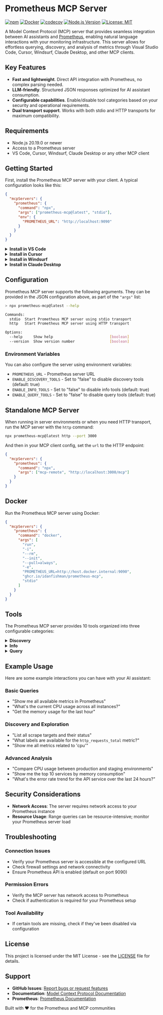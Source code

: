 # Prometheus MCP Server

[![npm](https://img.shields.io/npm/v/prometheus-mcp?color=bright-green&logo=npm&logoColor=white&label=npm)](https://www.npmjs.com/package/prometheus-mcp) [![Docker](https://img.shields.io/badge/docker-ghcr.io-brightgreen?logo=docker&logoColor=white)](https://github.com/idanfishman/prometheus-mcp/pkgs/container/prometheus-mcp) [![codecov](https://img.shields.io/codecov/c/github/idanfishman/prometheus-mcp?color=brightgreen&logo=codecov&logoColor=white&label=coverage)](https://codecov.io/gh/idanfishman/prometheus-mcp) [![Node.js Version](https://img.shields.io/badge/node-%3E%3D20.19.0-brightgreen?logo=node.js&logoColor=white)](https://nodejs.org/) [![License: MIT](https://img.shields.io/badge/License-MIT-brightgreen.svg)](https://opensource.org/licenses/MIT)

A Model Context Protocol (MCP) server that provides seamless integration between AI assistants and [Prometheus](https://prometheus.io/), enabling natural language interactions with your monitoring infrastructure. This server allows for effortless querying, discovery, and analysis of metrics through Visual Studio Code, Cursor, Windsurf, Claude Desktop, and other MCP clients.

## Key Features

- **Fast and lightweight**. Direct API integration with Prometheus, no complex parsing needed.
- **LLM-friendly**. Structured JSON responses optimized for AI assistant consumption.
- **Configurable capabilities**. Enable/disable tool categories based on your security and operational requirements.
- **Dual transport support**. Works with both stdio and HTTP transports for maximum compatibility.

## Requirements

- Node.js 20.19.0 or newer
- Access to a Prometheus server
- VS Code, Cursor, Windsurf, Claude Desktop or any other MCP client

## Getting Started

First, install the Prometheus MCP server with your client. A typical configuration looks like this:

```json
{
  "mcpServers": {
    "prometheus": {
      "command": "npx",
      "args": ["prometheus-mcp@latest", "stdio"],
      "env": {
        "PROMETHEUS_URL": "http://localhost:9090"
      }
    }
  }
}
```

<details><summary><b>Install in VS Code</b></summary>

```bash
# For VS Code
code --add-mcp '{"name":"prometheus","command":"npx","args":["prometheus-mcp@latest","stdio"],"env":{"PROMETHEUS_URL":"http://localhost:9090"}}'

# For VS Code Insiders
code-insiders --add-mcp '{"name":"prometheus","command":"npx","args":["prometheus-mcp@latest","stdio"],"env":{"PROMETHEUS_URL":"http://localhost:9090"}}'
```

After installation, the Prometheus MCP server will be available for use with your GitHub Copilot agent in VS Code.

</details>

<details><summary><b>Install in Cursor</b></summary>

Go to `Cursor Settings` → `MCP` → `Add new MCP Server`. Name to your liking, use `command` type with the command `npx prometheus-mcp`. You can also verify config or add command arguments via clicking `Edit`.

```json
{
  "mcpServers": {
    "prometheus": {
      "command": "npx",
      "args": ["prometheus-mcp@latest", "stdio"],
      "env": {
        "PROMETHEUS_URL": "http://localhost:9090"
      }
    }
  }
}
```

</details>

<details><summary><b>Install in Windsurf</b></summary>

Follow Windsurf MCP documentation. Use the following configuration:

```json
{
  "mcpServers": {
    "prometheus": {
      "command": "npx",
      "args": ["prometheus-mcp@latest", "stdio"],
      "env": {
        "PROMETHEUS_URL": "http://localhost:9090"
      }
    }
  }
}
```

</details>

<details><summary><b>Install in Claude Desktop</b></summary>

Follow the [MCP install guide](https://modelcontextprotocol.io/clients#claude-desktop), use the following configuration:

```json
{
  "mcpServers": {
    "prometheus": {
      "command": "npx",
      "args": ["prometheus-mcp@latest", "stdio"],
      "env": {
        "PROMETHEUS_URL": "http://localhost:9090"
      }
    }
  }
}
```

</details>
  
## Configuration

Prometheus MCP server supports the following arguments. They can be provided in the JSON configuration above, as part of the `"args"` list:

```bash
> npx prometheus-mcp@latest --help

Commands:
  stdio  Start Prometheus MCP server using stdio transport
  http   Start Prometheus MCP server using HTTP transport

Options:
  --help     Show help                          [boolean]
  --version  Show version number                [boolean]
```

### Environment Variables

You can also configure the server using environment variables:

- `PROMETHEUS_URL` - Prometheus server URL
- `ENABLE_DISCOVERY_TOOLS` - Set to "false" to disable discovery tools (default: true)
- `ENABLE_INFO_TOOLS` - Set to "false" to disable info tools (default: true)
- `ENABLE_QUERY_TOOLS` - Set to "false" to disable query tools (default: true)

## Standalone MCP Server

When running in server environments or when you need HTTP transport, run the MCP server with the `http` command:

```bash
npx prometheus-mcp@latest http --port 3000
```

And then in your MCP client config, set the `url` to the HTTP endpoint:

```json
{
  "mcpServers": {
    "prometheus": {
      "command": "npx",
      "args": ["mcp-remote", "http://localhost:3000/mcp"]
    }
  }
}
```

## Docker

Run the Prometheus MCP server using Docker:

```json
{
  "mcpServers": {
    "prometheus": {
      "command": "docker",
      "args": [
        "run",
        "-i",
        "--rm",
        "--init",
        "--pull=always",
        "-e",
        "PROMETHEUS_URL=http://host.docker.internal:9090",
        "ghcr.io/idanfishman/prometheus-mcp",
        "stdio"
      ]
    }
  }
}
```

## Tools

The Prometheus MCP server provides 10 tools organized into three configurable categories:

<details><summary><b>Discovery</b></summary>

Tools for exploring your Prometheus infrastructure:

- **`prometheus_list_metrics`**
  - **Description**: List all available Prometheus metrics
  - **Parameters**: None
  - **Read-only**: **true**

- **`prometheus_metric_metadata`**
  - **Description**: Get metadata for a specific Prometheus metric
  - **Parameters**:
    - `metric` (string): Metric name to get metadata for
  - **Read-only**: **true**

- **`prometheus_list_labels`**
  - **Description**: List all available Prometheus labels
  - **Parameters**: None
  - **Read-only**: **true**

- **`prometheus_label_values`**
  - **Description**: Get all values for a specific Prometheus label
  - **Parameters**:
    - `label` (string): Label name to get values for
  - **Read-only**: **true**

- **`prometheus_list_targets`**
  - **Description**: List all Prometheus scrape targets
  - **Parameters**: None
  - **Read-only**: **true**

- **`prometheus_scrape_pool_targets`**
  - **Description**: Get targets for a specific scrape pool
  - **Parameters**:
    - `scrapePool` (string): Scrape pool name
  - **Read-only**: **true**

</details>

<details><summary><b>Info</b></summary>

Tools for accessing Prometheus server information:

- **`prometheus_runtime_info`**
  - **Description**: Get Prometheus runtime information
  - **Parameters**: None
  - **Read-only**: **true**

- **`prometheus_build_info`**
  - **Description**: Get Prometheus build information
  - **Parameters**: None
  - **Read-only**: **true**

</details>

<details><summary><b>Query</b></summary>

Tools for executing Prometheus queries:

- **`prometheus_query`**
  - **Description**: Execute an instant Prometheus query
  - **Parameters**:
    - `query` (string): Prometheus query expression
    - `time` (string, optional): Time parameter for the query (RFC3339 format)
  - **Read-only**: **true**

- **`prometheus_query_range`**
  - **Description**: Execute a Prometheus range query
  - **Parameters**:
    - `query` (string): Prometheus query expression
    - `start` (string): Start timestamp (RFC3339 or unix timestamp)
    - `end` (string): End timestamp (RFC3339 or unix timestamp)
    - `step` (string): Query resolution step width
  - **Read-only**: **true**

</details>

## Example Usage

Here are some example interactions you can have with your AI assistant:

### Basic Queries

- "Show me all available metrics in Prometheus"
- "What's the current CPU usage across all instances?"
- "Get the memory usage for the last hour"

### Discovery and Exploration

- "List all scrape targets and their status"
- "What labels are available for the `http_requests_total` metric?"
- "Show me all metrics related to 'cpu'"

### Advanced Analysis

- "Compare CPU usage between production and staging environments"
- "Show me the top 10 services by memory consumption"
- "What's the error rate trend for the API service over the last 24 hours?"

## Security Considerations

- **Network Access**: The server requires network access to your Prometheus instance
- **Resource Usage**: Range queries can be resource-intensive; monitor your Prometheus server load

## Troubleshooting

### Connection Issues

- Verify your Prometheus server is accessible at the configured URL
- Check firewall settings and network connectivity
- Ensure Prometheus API is enabled (default on port 9090)

### Permission Errors

- Verify the MCP server has network access to Prometheus
- Check if authentication is required for your Prometheus setup

### Tool Availability

- If certain tools are missing, check if they've been disabled via configuration

## License

This project is licensed under the MIT License - see the [LICENSE](LICENSE) file for details.

## Support

- **GitHub Issues**: [Report bugs or request features](https://github.com/idanfishman/prometheus-mcp/issues)
- **Documentation**: [Model Context Protocol Documentation](https://modelcontextprotocol.io/)
- **Prometheus**: [Prometheus Documentation](https://prometheus.io/docs/)

Built with ❤️ for the Prometheus and MCP communities
